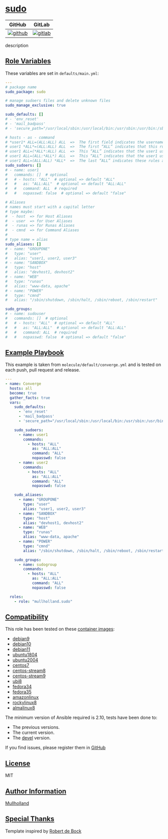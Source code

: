 # [sudo](#sudo)

|GitHub|GitLab|
|------|------|
|[![github](https://github.com/mullholland/ansible-role-sudo/workflows/Ansible%20Molecule/badge.svg)](https://github.com/mullholland/ansible-role-sudo/actions)|[![gitlab](https://gitlab.com/mullholland/ansible-role-sudo/badges/master/pipeline.svg)](https://gitlab.com/mullholland/ansible-role-sudo)|[![quality](https://img.shields.io/ansible/quality/unset)](https://galaxy.ansible.com/mullholland/sudo)|

description

## [Role Variables](#role-variables)

These variables are set in `defaults/main.yml`:
```yaml
---
# package name
sudo_package: sudo

# manage sudoers files and delete unknown files
sudo_manage_exclusive: true

sudo_defaults: []
# - 'env_reset'
# - 'mail_badpass'
# - 'secure_path="/usr/local/sbin:/usr/local/bin:/usr/sbin:/usr/bin:/sbin:/bin"'

# hosts - as - command
# *user1* ALL=(ALL:ALL) ALL  =>  The first field indicates the username that the rule will apply to (user1)
# user1 *ALL*=(ALL:ALL) ALL  =>  The first “ALL” indicates that this rule applies to all hosts.
# user1 ALL=(*ALL*:ALL) ALL  =>  This “ALL” indicates that the user1 user can run commands as all users.
# user1 ALL=(ALL:*ALL*) ALL  =>  This “ALL” indicates that the user1 user can run commands as all groups.
# user1 ALL=(ALL:ALL) *ALL*  =>  The last “ALL” indicates these rules apply to all commands.
sudo_sudoers: []
# - name: user1
#   commands: []  # optional
#   # - hosts: "ALL"  # optional => default "ALL"
#   #   as: "ALL:ALL"  # optional => default "ALL:ALL"
#   #   command: ALL  # required
#   #   nopasswd: false  # optional => default "false"

# Aliases
# names must start with a capital letter
# type maybe:
#  - host  => for Host Aliases
#  - user  => for User Aliases
#  - runas => for Runas Aliases
#  - cmnd  => for Command Aliases
#
# type name = alias
sudo_aliases: []
# - name: "GROUPONE"
#   type: "user"
#   alias: "user1, user2, user3"
# - name: "SANDBOX"
#   type: "host"
#   alias: "devhost1, devhost2"
# - name: "WEB"
#   type: "runas"
#   alias: "www-data, apache"
# - name: "POWER"
#   type: "cmnd"
#   alias: "/sbin/shutdown, /sbin/halt, /sbin/reboot, /sbin/restart"

sudo_groups:
# - name: sudouser
#   commands: []  # optional
#   # - hosts: "ALL"  # optional => default "ALL"
#   #   as: "ALL:ALL"  # optional => default "ALL:ALL"
#   #   command: ALL  # required
#   #   nopasswd: false  # optional => default "false"
```


## [Example Playbook](#example-playbook)

This example is taken from `molecule/default/converge.yml` and is tested on each push, pull request and release.
```yaml
---
- name: Converge
  hosts: all
  become: true
  gather_facts: true
  vars:
    sudo_defaults:
      - 'env_reset'
      - 'mail_badpass'
      - 'secure_path="/usr/local/sbin:/usr/local/bin:/usr/sbin:/usr/bin:/sbin:/bin"'

    sudo_sudoers:
      - name: user1
        commands:
          - hosts: "ALL"
            as: "ALL:ALL"
            command: "ALL"
            nopasswd: false
      - name: user2
        commands:
          - hosts: "ALL"
            as: "ALL:ALL"
            command: "ALL"
            nopasswd: false

    sudo_aliases:
      - name: "GROUPONE"
        type: "user"
        alias: "user1, user2, user3"
      - name: "SANDBOX"
        type: "host"
        alias: "devhost1, devhost2"
      - name: "WEB"
        type: "runas"
        alias: "www-data, apache"
      - name: "POWER"
        type: "cmnd"
        alias: "/sbin/shutdown, /sbin/halt, /sbin/reboot, /sbin/restart"

    sudo_groups:
      - name: sudogroup
        commands:
          - hosts: "ALL"
            as: "ALL:ALL"
            command: "ALL"
            nopasswd: false

  roles:
    - role: "mullholland.sudo"
```





## [Compatibility](#compatibility)

This role has been tested on these [container images](https://hub.docker.com/u/mullholland):

-   [debian9](https://hub.docker.com/r/mullholland/docker-molecule-debian9)
-   [debian10](https://hub.docker.com/r/mullholland/docker-molecule-debian10)
-   [debian11](https://hub.docker.com/r/mullholland/docker-molecule-debian11)
-   [ubuntu1804](https://hub.docker.com/r/mullholland/docker-molecule-ubuntu1804)
-   [ubuntu2004](https://hub.docker.com/r/mullholland/docker-molecule-ubuntu2004)
-   [centos7](https://hub.docker.com/r/mullholland/docker-molecule-centos7)
-   [centos-stream8](https://hub.docker.com/r/mullholland/docker-molecule-centos-stream8)
-   [centos-stream9](https://hub.docker.com/r/mullholland/docker-molecule-centos-stream9)
-   [ubi8](https://hub.docker.com/r/mullholland/docker-molecule-ubi8)
-   [fedora34](https://hub.docker.com/r/mullholland/docker-molecule-fedora34)
-   [fedora35](https://hub.docker.com/r/mullholland/docker-molecule-fedora35)
-   [amazonlinux](https://hub.docker.com/r/mullholland/docker-molecule-amazonlinux)
-   [rockylinux8](https://hub.docker.com/r/mullholland/docker-molecule-rockylinux8)
-   [almalinux8](https://hub.docker.com/r/mullholland/docker-molecule-almalinux8)

The minimum version of Ansible required is 2.10, tests have been done to:

-   The previous versions.
-   The current version.
-   The [devel](https://docs.ansible.com/ansible/latest/installation_guide/intro_installation.html#installing-devel-from-github-with-pip) version.





If you find issues, please register them in [GitHub](https://github.com/mullholland/ansible-role-sudo/issues)

## [License](#license)

MIT


## [Author Information](#author-information)

[Mullholland](https://github.com/mullholland)

## [Special Thanks](#special-thanks)

Template inspired by [Robert de Bock](https://github.com/robertdebock)
